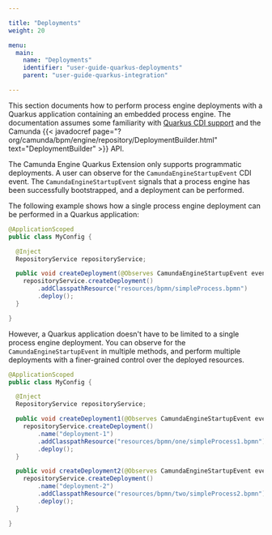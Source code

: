 ```yaml
---

title: "Deployments"
weight: 20

menu:
  main:
    name: "Deployments"
    identifier: "user-guide-quarkus-deployments"
    parent: "user-guide-quarkus-integration"

---
```


This section documents how to perform process engine deployments with a Quarkus application containing an embedded
process engine. The documentation assumes some familiarity with [Quarkus CDI support][quarkus-cdi] and the Camunda 
{{< javadocref page="?org/camunda/bpm/engine/repository/DeploymentBuilder.html" text="DeploymentBuilder" >}} API.

The Camunda Engine Quarkus Extension only supports programmatic deployments. A user can observe for the
`CamundaEngineStartupEvent` CDI event. The `CamundaEngineStartupEvent` signals that a process engine has been
successfully bootstrapped, and a deployment can be performed.

The following example shows how a single process engine deployment can be performed in a Quarkus application:

```java
@ApplicationScoped
public class MyConfig {

  @Inject
  RepositoryService repositoryService;

  public void createDeployment(@Observes CamundaEngineStartupEvent event) {
    repositoryService.createDeployment()
        .addClasspathResource("resources/bpmn/simpleProcess.bpmn")
        .deploy();
  }

}
```

However, a Quarkus application doesn't have to be limited to a single process engine deployment. You can observe for
the `CamundaEngineStartupEvent` in multiple methods, and perform multiple deployments with a finer-grained control
over the deployed resources.

```java
@ApplicationScoped
public class MyConfig {

  @Inject
  RepositoryService repositoryService;

  public void createDeployment1(@Observes CamundaEngineStartupEvent event) {
    repositoryService.createDeployment()
        .name("deployment-1")
        .addClasspathResource("resources/bpmn/one/simpleProcess1.bpmn")
        .deploy();
  }

  public void createDeployment2(@Observes CamundaEngineStartupEvent event) {
    repositoryService.createDeployment()
        .name("deployment-2")
        .addClasspathResource("resources/bpmn/two/simpleProcess2.bpmn")
        .deploy();
  }

}
```

[quarkus-cdi]: https://quarkus.io/guides/cdi-reference